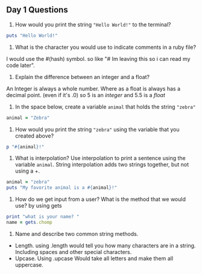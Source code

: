 ## Day 1 Questions

1. How would you print the string `"Hello World!"` to the terminal?
```ruby
puts "Hello World!"
```
1. What is the character you would use to indicate comments in a ruby file?

I would use the #(hash) symbol. so like "# Im leaving this so i can read my code later".

1. Explain the difference between an integer and a float?

An Integer is always a whole number. Where as a float is always has a decimal point. (even if it's .0) so 5 is an *integer* and 5.5 is a *float*

1. In the space below, create a variable `animal` that holds the string `"zebra"`
```ruby
animal = "Zebra"
```
1. How would you print the string `"zebra"` using the variable that you created above?
```ruby
p "#{animal}!"
```
1. What is interpolation? Use interpolation to print a sentence using the variable `animal`.
String interpolation adds two strings together, but not using a +.
```ruby
animal = "zebra"
puts "My favorite animal is a #{animal}!"
```
1. How do we get input from a user? What is the method that we would use?
by using gets
```ruby
print "what is your name? "
name = gets.chomp
```
1. Name and describe two common string methods.
* Length. using .length would tell you how many characters are in a string. Including spaces and other special characters.
* Upcase. Using .upcase Would take all letters and make them all uppercase.
 
